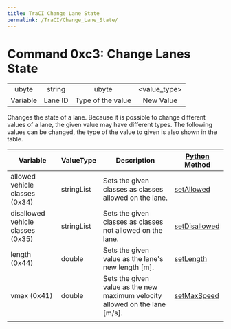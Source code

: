 ```yaml
---
title: TraCI Change Lane State
permalink: /TraCI/Change_Lane_State/
---
```


Command 0xc3: Change Lanes State
================================

|          |         |                   |              |
|:--------:|:-------:|:-----------------:|:------------:|
|   ubyte  |  string |       ubyte       | <value_type> |
| Variable | Lane ID | Type of the value |   New Value  |

Changes the state of a lane. Because it is possible to change different values of a lane, the given value may have different types. The following values can be changed, the type of the value to given is also shown in the table.

| Variable                          | ValueType  | Description                                                                   | [Python Method](/TraCI/Interfacing_TraCI_from_Python "wikilink")                              |
|-----------------------------------|------------|-------------------------------------------------------------------------------|-----------------------------------------------------------------------------------------------|
| allowed vehicle classes (0x34)    | stringList | Sets the given classes as classes allowed on the lane.                        | [setAllowed](http://www.sumo.dlr.de/daily/pydoc/traci._lane.html#LaneDomain-setAllowed)       |
| disallowed vehicle classes (0x35) | stringList | Sets the given classes as classes not allowed on the lane.                    | [setDisallowed](http://www.sumo.dlr.de/daily/pydoc/traci._lane.html#LaneDomain-setDisallowed) |
| length (0x44)                     | double     | Sets the given value as the lane's new length \[m\].                          | [setLength](http://www.sumo.dlr.de/daily/pydoc/traci._lane.html#LaneDomain-setLength)         |
| vmax (0x41)                       | double     | Sets the given value as the new maximum velocity allowed on the lane \[m/s\]. | [setMaxSpeed](http://www.sumo.dlr.de/daily/pydoc/traci._lane.html#LaneDomain-setMaxSpeed)     |
||

